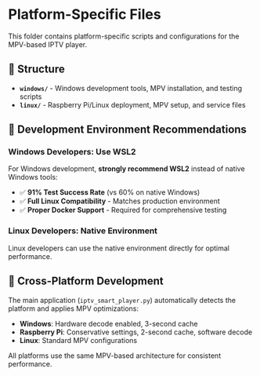 # Platform-Specific Files

This folder contains platform-specific scripts and configurations for the MPV-based IPTV player.

## 📁 Structure

- **`windows/`** - Windows development tools, MPV installation, and testing scripts
- **`linux/`** - Raspberry Pi/Linux deployment, MPV setup, and service files

## 🎯 **Development Environment Recommendations**

### **Windows Developers: Use WSL2**
For Windows development, **strongly recommend WSL2** instead of native Windows tools:
- ✅ **91% Test Success Rate** (vs 60% on native Windows)
- ✅ **Full Linux Compatibility** - Matches production environment
- ✅ **Proper Docker Support** - Required for comprehensive testing

### **Linux Developers: Native Environment**
Linux developers can use the native environment directly for optimal performance.

## 🔄 Cross-Platform Development

The main application (`iptv_smart_player.py`) automatically detects the platform and applies MPV optimizations:
- **Windows**: Hardware decode enabled, 3-second cache
- **Raspberry Pi**: Conservative settings, 2-second cache, software decode  
- **Linux**: Standard MPV configurations

All platforms use the same MPV-based architecture for consistent performance.